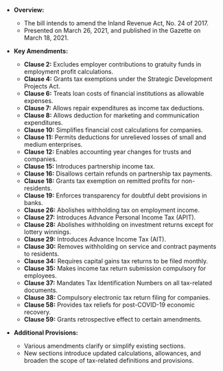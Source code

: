 - **Overview:**
  - The bill intends to amend the Inland Revenue Act, No. 24 of 2017.
  - Presented on March 26, 2021, and published in the Gazette on March 18, 2021.
  
- **Key Amendments:**
  - **Clause 2:** Excludes employer contributions to gratuity funds in employment profit calculations.
  - **Clause 4:** Grants tax exemptions under the Strategic Development Projects Act.
  - **Clause 6:** Treats loan costs of financial institutions as allowable expenses.
  - **Clause 7:** Allows repair expenditures as income tax deductions.
  - **Clause 8:** Allows deduction for marketing and communication expenditures.
  - **Clause 10:** Simplifies financial cost calculations for companies.
  - **Clause 11:** Permits deductions for unrelieved losses of small and medium enterprises.
  - **Clause 12:** Enables accounting year changes for trusts and companies.
  - **Clause 15:** Introduces partnership income tax.
  - **Clause 16:** Disallows certain refunds on partnership tax payments.
  - **Clause 18:** Grants tax exemption on remitted profits for non-residents.
  - **Clause 19:** Enforces transparency for doubtful debt provisions in banks.
  - **Clause 26:** Abolishes withholding tax on employment income.
  - **Clause 27:** Introduces Advance Personal Income Tax (APIT).
  - **Clause 28:** Abolishes withholding on investment returns except for lottery winnings.
  - **Clause 29:** Introduces Advance Income Tax (AIT).
  - **Clause 30:** Removes withholding on service and contract payments to residents.
  - **Clause 34:** Requires capital gains tax returns to be filed monthly.
  - **Clause 35:** Makes income tax return submission compulsory for employees.
  - **Clause 37:** Mandates Tax Identification Numbers on all tax-related documents.
  - **Clause 38:** Compulsory electronic tax return filing for companies.
  - **Clause 58:** Provides tax reliefs for post-COVID-19 economic recovery.
  - **Clause 59:** Grants retrospective effect to certain amendments.

- **Additional Provisions:**
  - Various amendments clarify or simplify existing sections.
  - New sections introduce updated calculations, allowances, and broaden the scope of tax-related definitions and provisions.